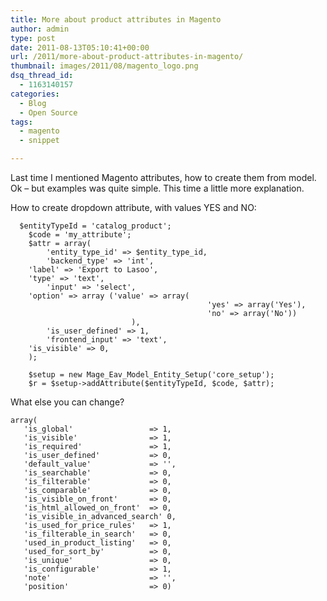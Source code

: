 ```yaml
---
title: More about product attributes in Magento
author: admin
type: post
date: 2011-08-13T05:10:41+00:00
url: /2011/more-about-product-attributes-in-magento/
thumbnail: images/2011/08/magento_logo.png
dsq_thread_id:
  - 1163140157
categories:
  - Blog
  - Open Source
tags:
  - magento
  - snippet

---
```

Last time I mentioned Magento attributes, how to create them from model. Ok &#8211; but examples was quite simple. This time a little more explanation.  
<!--more-->

  
How to create dropdown attribute, with values YES and NO:

```
  $entityTypeId = 'catalog_product';
    $code = 'my_attribute';
    $attr = array(
        'entity_type_id' => $entity_type_id,
        'backend_type' => 'int',
	'label' => 'Export to Lasoo',
	'type' => 'text',
        'input' => 'select',
	'option' => array ('value' => array(
                                            'yes' => array('Yes'), 
                                            'no' => array('No'))
                           ),
        'is_user_defined' => 1,
        'frontend_input' => 'text',
	'is_visible' => 0,
    );
	 
    $setup = new Mage_Eav_Model_Entity_Setup('core_setup');
    $r = $setup->addAttribute($entityTypeId, $code, $attr);
```

What else you can change?

```
array( 
   'is_global'                 => 1,
   'is_visible'                => 1,
   'is_required'               => 1,
   'is_user_defined'           => 0,
   'default_value'             => '',
   'is_searchable'             => 0,
   'is_filterable'             => 0,
   'is_comparable'             => 0,
   'is_visible_on_front'       => 0,
   'is_html_allowed_on_front'  => 0,
   'is_visible_in_advanced_search' 0,
   'is_used_for_price_rules'   => 1,
   'is_filterable_in_search'   => 0,
   'used_in_product_listing'   => 0,
   'used_for_sort_by'          => 0,
   'is_unique'                 => 0,
   'is_configurable'           => 1,
   'note'                      => '',
   'position'                  => 0) 
```